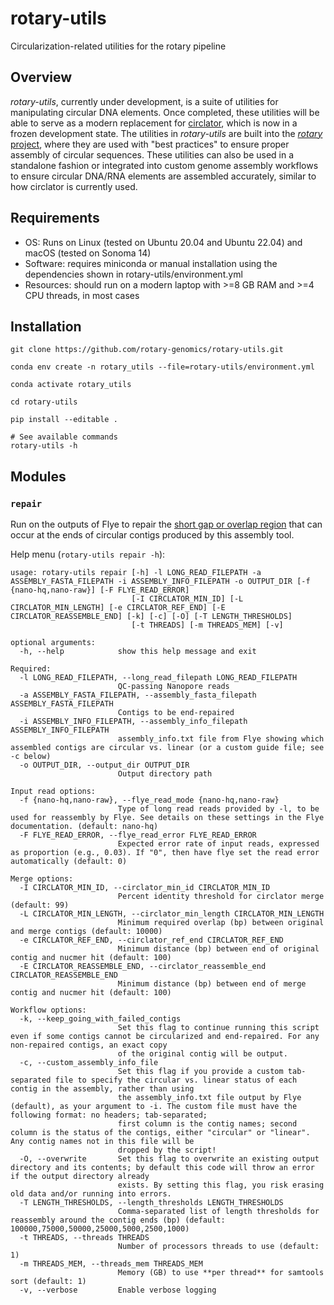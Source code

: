 # rotary-utils
Circularization-related utilities for the rotary pipeline

## Overview
*rotary-utils*, currently under development, is a suite of utilities for manipulating circular DNA elements.
Once completed, these utilities will be able to serve as a modern replacement for
[circlator](https://github.com/sanger-pathogens/circlator), which is now in a frozen development state.
The utilities in *rotary-utils* are built into the [*rotary* project](https://github.com/rotary-genomics/rotary),
where they are used with "best practices" to ensure proper assembly of circular sequences. These utilities can also
be used in a standalone fashion or integrated into custom genome assembly workflows to ensure circular DNA/RNA elements
are assembled accurately, similar to how circlator is currently used.

## Requirements
- OS: Runs on Linux (tested on Ubuntu 20.04 and Ubuntu 22.04) and macOS (tested on Sonoma 14)
- Software: requires miniconda or manual installation using the dependencies shown in rotary-utils/environment.yml
- Resources: should run on a modern laptop with >=8 GB RAM and >=4 CPU threads, in most cases

## Installation
```commandline
git clone https://github.com/rotary-genomics/rotary-utils.git

conda env create -n rotary_utils --file=rotary-utils/environment.yml

conda activate rotary_utils

cd rotary-utils

pip install --editable .

# See available commands
rotary-utils -h
```

## Modules
### `repair`
Run on the outputs of Flye to repair the
[short gap or overlap region](https://github.com/fenderglass/Flye/issues/315#issuecomment-720679812) that can occur at
the ends of circular contigs produced by this assembly tool.

Help menu (`rotary-utils repair -h`):
```commandline
usage: rotary-utils repair [-h] -l LONG_READ_FILEPATH -a ASSEMBLY_FASTA_FILEPATH -i ASSEMBLY_INFO_FILEPATH -o OUTPUT_DIR [-f {nano-hq,nano-raw}] [-F FLYE_READ_ERROR]
                           [-I CIRCLATOR_MIN_ID] [-L CIRCLATOR_MIN_LENGTH] [-e CIRCLATOR_REF_END] [-E CIRCLATOR_REASSEMBLE_END] [-k] [-c] [-O] [-T LENGTH_THRESHOLDS]
                           [-t THREADS] [-m THREADS_MEM] [-v]

optional arguments:
  -h, --help            show this help message and exit

Required:
  -l LONG_READ_FILEPATH, --long_read_filepath LONG_READ_FILEPATH
                        QC-passing Nanopore reads
  -a ASSEMBLY_FASTA_FILEPATH, --assembly_fasta_filepath ASSEMBLY_FASTA_FILEPATH
                        Contigs to be end-repaired
  -i ASSEMBLY_INFO_FILEPATH, --assembly_info_filepath ASSEMBLY_INFO_FILEPATH
                        assembly_info.txt file from Flye showing which assembled contigs are circular vs. linear (or a custom guide file; see -c below)
  -o OUTPUT_DIR, --output_dir OUTPUT_DIR
                        Output directory path

Input read options:
  -f {nano-hq,nano-raw}, --flye_read_mode {nano-hq,nano-raw}
                        Type of long read reads provided by -l, to be used for reassembly by Flye. See details on these settings in the Flye documentation. (default: nano-hq)
  -F FLYE_READ_ERROR, --flye_read_error FLYE_READ_ERROR
                        Expected error rate of input reads, expressed as proportion (e.g., 0.03). If "0", then have flye set the read error automatically (default: 0)

Merge options:
  -I CIRCLATOR_MIN_ID, --circlator_min_id CIRCLATOR_MIN_ID
                        Percent identity threshold for circlator merge (default: 99)
  -L CIRCLATOR_MIN_LENGTH, --circlator_min_length CIRCLATOR_MIN_LENGTH
                        Minimum required overlap (bp) between original and merge contigs (default: 10000)
  -e CIRCLATOR_REF_END, --circlator_ref_end CIRCLATOR_REF_END
                        Minimum distance (bp) between end of original contig and nucmer hit (default: 100)
  -E CIRCLATOR_REASSEMBLE_END, --circlator_reassemble_end CIRCLATOR_REASSEMBLE_END
                        Minimum distance (bp) between end of merge contig and nucmer hit (default: 100)

Workflow options:
  -k, --keep_going_with_failed_contigs
                        Set this flag to continue running this script even if some contigs cannot be circularized and end-repaired. For any non-repaired contigs, an exact copy
                        of the original contig will be output.
  -c, --custom_assembly_info_file
                        Set this flag if you provide a custom tab-separated file to specify the circular vs. linear status of each contig in the assembly, rather than using
                        the assembly_info.txt file output by Flye (default), as your argument to -i. The custom file must have the following format: no headers; tab-separated;
                        first column is the contig names; second column is the status of the contigs, either "circular" or "linear". Any contig names not in this file will be
                        dropped by the script!
  -O, --overwrite       Set this flag to overwrite an existing output directory and its contents; by default this code will throw an error if the output directory already
                        exists. By setting this flag, you risk erasing old data and/or running into errors.
  -T LENGTH_THRESHOLDS, --length_thresholds LENGTH_THRESHOLDS
                        Comma-separated list of length thresholds for reassembly around the contig ends (bp) (default: 100000,75000,50000,25000,5000,2500,1000)
  -t THREADS, --threads THREADS
                        Number of processors threads to use (default: 1)
  -m THREADS_MEM, --threads_mem THREADS_MEM
                        Memory (GB) to use **per thread** for samtools sort (default: 1)
  -v, --verbose         Enable verbose logging
```

